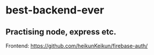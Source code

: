# best-backend-ever
## Practising node, express etc.
Frontend: https://github.com/heikunKeikun/firebase-auth/
